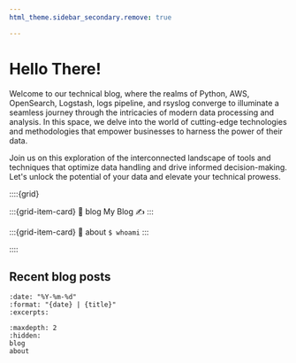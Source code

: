 ```yaml
---
html_theme.sidebar_secondary.remove: true

---
```


# Hello There!

Welcome to our technical blog, where the realms of Python, AWS, OpenSearch, Logstash, logs pipeline, and rsyslog converge to illuminate a seamless journey through the intricacies of modern data processing and analysis. In this space, we delve into the world of cutting-edge technologies and methodologies that empower businesses to harness the power of their data.

Join us on this exploration of the interconnected landscape of tools and techniques that optimize data handling and drive informed decision-making. Let's unlock the potential of your data and elevate your technical prowess.

::::{grid}

:::{grid-item-card}
:link: blog
My Blog ✍️
:::

:::{grid-item-card}
:link: about
`$ whoami`
:::

::::

## Recent blog posts

```{postlist}
:date: "%Y-%m-%d"
:format: "{date} | {title}"
:excerpts:
```

```{toctree}
:maxdepth: 2
:hidden:
blog
about
```
